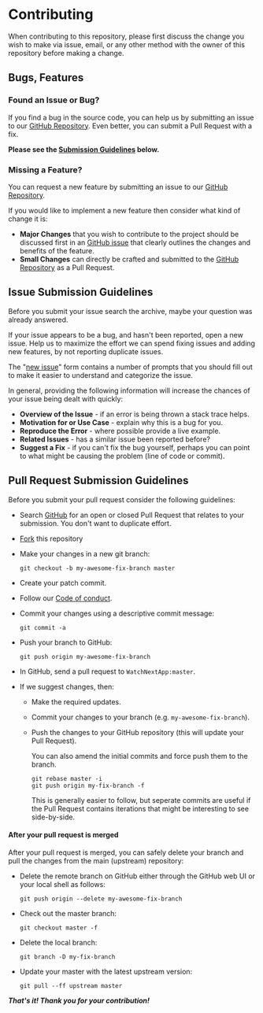 # Contributing

When contributing to this repository, please first discuss the change you wish to make via issue,
email, or any other method with the owner of this repository before making a change.

## <a name="requests"></a> Bugs, Features

### <a name="issue"></a> Found an Issue or Bug?

If you find a bug in the source code, you can help us by submitting an issue to our
[GitHub Repository][github-issues]. Even better, you can submit a Pull Request with a fix.

**Please see the [Submission Guidelines](#submit) below.**

### <a name="feature"></a> Missing a Feature?

You can request a new feature by submitting an issue to our [GitHub Repository][github-issues].

If you would like to implement a new feature then consider what kind of change it is:

* **Major Changes** that you wish to contribute to the project should be discussed first in an
  [GitHub issue][github-issues] that clearly outlines the changes and benefits of the feature.
* **Small Changes** can directly be crafted and submitted to the [GitHub Repository][github]
  as a Pull Request.

## <a name="submit"></a> Issue Submission Guidelines
Before you submit your issue search the archive, maybe your question was already answered.

If your issue appears to be a bug, and hasn't been reported, open a new issue. Help us to maximize
the effort we can spend fixing issues and adding new features, by not reporting duplicate issues.

The "[new issue][github-new-issue]" form contains a number of prompts that you should fill out to
make it easier to understand and categorize the issue.

In general, providing the following information will increase the chances of your issue being dealt
with quickly:

* **Overview of the Issue** - if an error is being thrown a stack trace helps.
* **Motivation for or Use Case** - explain why this is a bug for you.
* **Reproduce the Error** - where possible provide a live example.
* **Related Issues** - has a similar issue been reported before?
* **Suggest a Fix** - if you can't fix the bug yourself, perhaps you can point to what might be
  causing the problem (line of code or commit).

## <a name="submit-pr"></a> Pull Request Submission Guidelines
Before you submit your pull request consider the following guidelines:

* Search [GitHub](https://github.com/lineargs/watchnext/pulls) for an open or closed Pull Request
  that relates to your submission. You don't want to duplicate effort.
* [Fork][fork] this repository
* Make your changes in a new git branch:

    ```shell
    git checkout -b my-awesome-fix-branch master
    ```

* Create your patch commit.
* Follow our [Code of conduct][coc].
* Commit your changes using a descriptive commit message:

    ```shell
    git commit -a
    ```
* Push your branch to GitHub:

    ```shell
    git push origin my-awesome-fix-branch
    ```

* In GitHub, send a pull request to `WatchNextApp:master`.

* If we suggest changes, then:

  * Make the required updates.
  * Commit your changes to your branch (e.g. `my-awesome-fix-branch`).
  * Push the changes to your GitHub repository (this will update your Pull Request).

    You can also amend the initial commits and force push them to the branch.

    ```shell
    git rebase master -i
    git push origin my-fix-branch -f
    ```

    This is generally easier to follow, but seperate commits are useful if the Pull Request contains
    iterations that might be interesting to see side-by-side.

#### After your pull request is merged

After your pull request is merged, you can safely delete your branch and pull the changes
from the main (upstream) repository:

* Delete the remote branch on GitHub either through the GitHub web UI or your local shell as follows:

    ```shell
    git push origin --delete my-awesome-fix-branch
    ```

* Check out the master branch:

    ```shell
    git checkout master -f
    ```

* Delete the local branch:

    ```shell
    git branch -D my-fix-branch
    ```

* Update your master with the latest upstream version:

    ```shell
    git pull --ff upstream master
    ```
***That's it! Thank you for your contribution!***


[github]: https://github.com/lineargs/WatchNextApp
[github-issues]: https://github.com/lineargs/WatchNextApp/issues
[coc]: https://github.com/lineargs/WatchNextApp/blob/master/CODE_OF_CONDUCT.md
[github-new-issue]: https://github.com/lineargs/WatchNextApp/issues/new
[fork]: https://github.com/lineargs/WatchNextApp/fork
